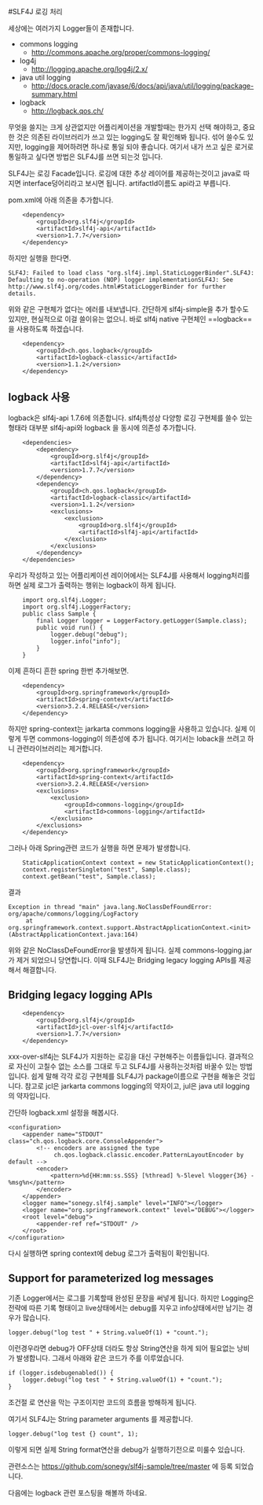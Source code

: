 #SLF4J 로깅 처리

세상에는 여러가지 Logger들이 존재합니다.

- commons logging
	- http://commons.apache.org/proper/commons-logging/
- log4j
	- http://logging.apache.org/log4j/2.x/
- java util logging
	- http://docs.oracle.com/javase/6/docs/api/java/util/logging/package-summary.html
- logback
	- http://logback.qos.ch/

무엇을 쓸지는 크게 상관없지만 어플리케이션을 개발할때는 한가지 선택 해야하고, 중요한 것은 의존된 라이브러리가 쓰고 있는 logging도 잘 확인해봐 됩니다. 섞어 쓸수도 있지만, logging을 제어하려면 하나로 통일 되야 좋습니다. 여기서 내가 쓰고 싶은 로거로 통일하고 싶다면 방법은 SLF4J를 쓰면 되는것 입니다.

SLF4J는 로깅 Facade입니다. 로깅에 대한 추상 레이어를 제공하는것이고 java로 따지면 interface덩어리라고 보시면 됩니다. artifactId이름도 api라고 부릅니다.

pom.xml에 아래 의존을 추가합니다.
```
	<dependency>
    	<groupId>org.slf4j</groupId>
    	<artifactId>slf4j-api</artifactId>
    	<version>1.7.7</version>
	</dependency>
```
하지만 실행을 한다면.
```
SLF4J: Failed to load class "org.slf4j.impl.StaticLoggerBinder".SLF4J: Defaulting to no-operation (NOP) logger implementationSLF4J: See http://www.slf4j.org/codes.html#StaticLoggerBinder for further details.
```

위와 같은 구현체가 없다는 에러를 내보냅니다. 간단하게 slf4j-simple을 추가 할수도 있지만, 현실적으로 이걸 쓸이유는 없으니. 바로 slf4j native 구현체인 ==logback== 을 사용하도록 하겠습니다.
```
	<dependency>
    	<groupId>ch.qos.logback</groupId>
        <artifactId>logback-classic</artifactId>
        <version>1.1.2</version>
  	</dependency>
```
## logback 사용

logback은 slf4j-api 1.7.6에 의존합니다. slf4j특성상 다양항 로깅 구현체를 쓸수 있는 형태라 대부분 slf4j-api와 logback 을 동시에 의존성 추가합니다.
```
    <dependencies>
        <dependency>
            <groupId>org.slf4j</groupId>
            <artifactId>slf4j-api</artifactId>
            <version>1.7.7</version>
        </dependency>
        <dependency>
            <groupId>ch.qos.logback</groupId>
            <artifactId>logback-classic</artifactId>
            <version>1.1.2</version>
            <exclusions>
                <exclusion>
                    <groupId>org.slf4j</groupId>
                    <artifactId>slf4j-api</artifactId>
                </exclusion>
            </exclusions>
        </dependency>
    </dependencies>
```
우리가 작성하고 있는 어플리케이션 레이어에서는 SLF4J를 사용해서 logging처리를 하면 실제 로그가 출력하는 행위는 logback이 하게 됩니다.
```
	import org.slf4j.Logger;
    import org.slf4j.LoggerFactory;
    public class Sample {
    	final Logger logger = LoggerFactory.getLogger(Sample.class);
        public void run() {
        	logger.debug("debug");
	        logger.info("info");
        }
    }
```
이제 흔하디 흔한 spring 한번 추가해보면.
```
    <dependency>
        <groupId>org.springframework</groupId>
        <artifactId>spring-context</artifactId>
        <version>3.2.4.RELEASE</version>
    </dependency>
```
하지만 spring-context는 jarkarta commons logging을 사용하고 있습니다. 실제 이렇게 두면 commons-logging이 의존성에 추가 됩니다. 여기서는 loback을 쓰려고 하니 관련라이브러리는 제거합니다.
```
    <dependency>
        <groupId>org.springframework</groupId>
        <artifactId>spring-context</artifactId>
        <version>3.2.4.RELEASE</version>
        <exclusions>
            <exclusion>
                <groupId>commons-logging</groupId>
                <artifactId>commons-logging</artifactId>
            </exclusion>
        </exclusions>
    </dependency>
```
그러나 아래 Spring관련 코드가 실행을 하면 문제가 발생합니다.
```
    StaticApplicationContext context = new StaticApplicationContext();
    context.registerSingleton("test", Sample.class);
    context.getBean("test", Sample.class);
```
결과
```
Exception in thread "main" java.lang.NoClassDefFoundError: org/apache/commons/logging/LogFactory
     at org.springframework.context.support.AbstractApplicationContext.<init>(AbstractApplicationContext.java:164)
```

위와 같은 NoClassDeFoundError을 발생하게 됩니다. 실제 commons-logging.jar가 제거 되었으니 당연합니다. 이때 SLF4J는 Bridging legacy logging APIs를 제공해서 해결합니다.

## Bridging legacy logging APIs
```
    <dependency>
        <groupId>org.slf4j</groupId>
        <artifactId>jcl-over-slf4j</artifactId>
        <version>1.7.7</version>
    </dependency>
```
xxx-over-slf4j는 SLF4J가 지원하는 로깅을 대신 구현해주는 이름들입니다. 결과적으로 자신이 고칠수 없는 소스를 그대로 두고 SLF4J를 사용하는것처럼 바꿀수 있는 방법입니다. 쉽게 말해 각각 로깅 구현체를 SLF4J가 package이름으로 구현을 해놓은 것입니다. 참고로 jcl은 jarkarta commons logging의 약자이고, jul은 java util logging의 약자입니다.

간단하 logback.xml 설정을 해봅시다.
```
<configuration>
    <appender name="STDOUT" class="ch.qos.logback.core.ConsoleAppender">
        <!-- encoders are assigned the type
             ch.qos.logback.classic.encoder.PatternLayoutEncoder by default -->
        <encoder>
            <pattern>%d{HH:mm:ss.SSS} [%thread] %-5level %logger{36} - %msg%n</pattern>
        </encoder>
    </appender>
    <logger name="sonegy.slf4j.sample" level="INFO"></logger>
    <logger name="org.springframework.context" level="DEBUG"></logger>
    <root level="debug">
        <appender-ref ref="STDOUT" />
    </root>
</configuration>
```
다시 실행하면 spring context에 debug 로그가 출력됨이 확인됨니다.
## Support for parameterized log messages
기존 Logger에서는 로그를 기록할때 완성된 문장을 써넣게 됩니다. 하지만 Logging은 전략에 따른 기록 형태이고 live상태에서는 debug를 지우고 info상태에서만 남기는 경우가 많습니다.
```
logger.debug("log test " + String.valueOf(1) + "count.");
```
이런경우라면 debug가 OFF상태 더라도 항상 String연산을 하게 되어 필요없는 낭비가 발생합니다.
그래서 아래와 같은 코드가 주를 이루었습니다.
```
if (logger.isdebugenabled()) {
	logger.debug("log test " + String.valueOf(1) + "count.");
}
```
조건절 로 연산을 막는 구조이지만 코드의 흐름을 방해하게 됩니다.

여기서 SLF4J는 String parameter arguments 를 제공합니다.
```
logger.debug("log test {} count", 1);
```
이렇게 되면 실제 String format연산을 debug가 실행하기전으로 미룰수 있습니다.

관련소스는 https://github.com/sonegy/slf4j-sample/tree/master 에 등록 되었습니다.

다음에는 logback 관련 포스팅을 해볼까 하네요.
